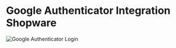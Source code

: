 # Google Authenticator Integration Shopware


![Google Authenticator Login](http://i.imgur.com/LUdTcM1.gif)